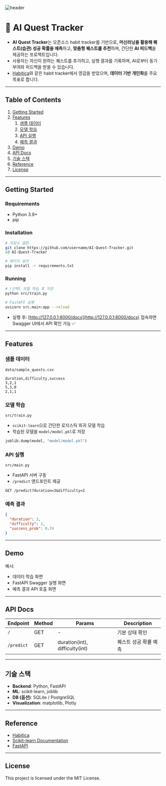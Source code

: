 ![header](https://capsule-render.vercel.app/api?type=waving&color=0:02071e,80:030928&height=300&section=header&text=AI%20Quest%20Tracker&fontSize=70&fontColor=fff&animation=fadeIn&fontAlignY=38&desc=Track%20your%20habits%20and%20get%20AI-powered%20feedback!&descAlignY=51&descAlign=50)

# 🌟 AI Quest Tracker

- **AI Quest Tracker**는 오픈소스 habit tracker를 기반으로, **머신러닝을 활용해 퀘스트(습관) 성공 확률을 예측**하고, **맞춤형 퀘스트를 추천**하며, 간단한 **AI 피드백**을 제공하는 프로젝트입니다. 
- 사용자는 자신이 원하는 퀘스트를 추가하고, 실행 결과를 기록하며, AI로부터 동기부여와 피드백을 받을 수 있습니다.
- [Habitica](https://habitica.com/)와 같은 habit tracker에서 영감을 받았으며, **데이터 기반 개인화**를 주요 목표로 합니다.

---

##  Table of Contents
1. [Getting Started](#getting-started)  
2. [Features](#features)  
   1. [샘플 데이터](#샘플-데이터)  
   2. [모델 학습](#모델-학습)  
   3. [API 실행](#api-실행)  
   4. [예측 결과](#예측-결과)  
3. [Demo](#demo)  
4. [API Docs](#api-docs)  
5. [기술 스택](#기술-스택)  
6. [Reference](#reference)  
7. [License](#license)  

---

##  Getting Started

### Requirements
- Python 3.9+
- pip

### Installation
```bash
# 저장소 클론
git clone https://github.com/username/AI-Quest-Tracker.git
cd AI-Quest-Tracker

# 패키지 설치
pip install -r requirements.txt
```

### Running
```bash
# (선택) 모델 학습 후 저장
python src/train.py

# FastAPI 실행
uvicorn src.main:app --reload
```

- 실행 후: [http://127.0.0.1:8000/docs](http://127.0.0.1:8000/docs) 접속하면 Swagger UI에서 API 확인 가능 ✅

---

##  Features

###  샘플 데이터
`data/sample_quests.csv`
```csv
duration,difficulty,success
3,2,1
5,3,0
2,1,1
```

###  모델 학습
`src/train.py`  
- `scikit-learn`으로 간단한 로지스틱 회귀 모델 학습  
- 학습된 모델을 `model/model.pkl`로 저장  

```python
joblib.dump(model, "model/model.pkl")
```

###  API 실행
`src/main.py`  
- FastAPI 서버 구동  
- `/predict` 엔드포인트 제공  

```http
GET /predict?duration=3&difficulty=2
```

### 예측 결과
```json
{
  "duration": 3,
  "difficulty": 2,
  "success_prob": 0.74
}
```

---

##  Demo

예시:
- 데이터 학습 화면
- FastAPI Swagger 실행 화면
- 예측 결과 API 호출 화면  

---

##  API Docs

| Endpoint  | Method | Params                 | Description           |
|-----------|--------|------------------------|-----------------------|
| `/`       | GET    | -                      | 기본 상태 확인        |
| `/predict`| GET    | duration(int), difficulty(int) | 퀘스트 성공 확률 예측 |

---

##  기술 스택
- **Backend**: Python, FastAPI  
- **ML**: scikit-learn, joblib  
- **DB (옵션)**: SQLite / PostgreSQL  
- **Visualization**: matplotlib, Plotly  

---

##  Reference
- [Habitica](https://habitica.com/)  
- [Scikit-learn Documentation](https://scikit-learn.org/stable/)  
- [FastAPI](https://fastapi.tiangolo.com/)  

---

##  License
This project is licensed under the MIT License.
